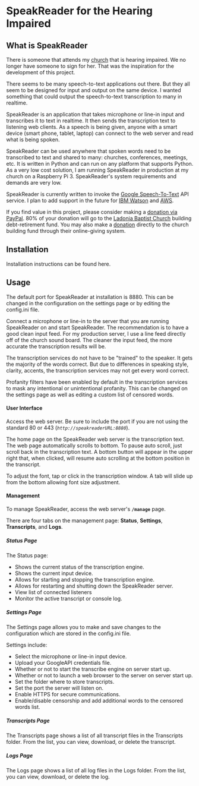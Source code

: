# SpeakReader for the Hearing Impaired

## What is SpeakReader
There is someone that attends my [church](https://www.ladoniabaptist.org) that is hearing impaired. We no longer have someone to sign for her. That was the inspiration for the development of this project.

There seems to be many speech-to-text applications out there. But they all seem to be designed for input and output on the same device. I wanted something that could output the speech-to-text transcription to many in realtime.

SpeakReader is an application that takes microphone or line-in input and transcribes it to text in realtime. It then sends the transcription text to listening web clients. As a speech is being given, anyone with a smart device (smart phone, tablet, laptop) can connect to the web server and read what is being spoken.
 
SpeakReader can be used anywhere that spoken words need to be transcribed to text and shared to many: churches, conferences, meetings, etc.
It is written in Python and can run on any platform that supports Python. As a very low cost solution, I am running SpeakReader in production at my church on a Raspberry Pi 3. SpeakReader's system requirements and demands are very low.

SpeakReader is currently written to invoke the [Google Speech-To-Text](https://cloud.google.com/speech-to-text/) API service. I plan to add support in the future for [IBM Watson](https://www.ibm.com/watson/services/speech-to-text/) and [AWS](https://aws.amazon.com/transcribe/).

If you find value in this project, please consider making a [donation via PayPal](https://paypal.me/jerryleenance). 80% of your donation will go to the [Ladonia Baptist Church](https://www.ladoniabaptist.org) building debt-retirement fund. 
You may also make a [donation](https://onrealm.org/LadoniaBaptist/Give/EAVLVGBZJN) directly to the church building fund through their online-giving system.


## Installation
Installation instructions can be found here.
 

## Usage

The default port for SpeakReader at installation is 8880. This can be changed in the configuration on the settings page or by editing the config.ini file.

Connect a microphone or line-in to the server that you are running SpeakReader on and start SpeakReader.
The recommendation is to have a good clean input feed. For my production server, I use a line feed directly off of the church sound board. The cleaner the input feed, the more accurate the transcription results will be.

The transcription services do not have to be "trained" to the speaker. It gets the majority of the words correct. But due to differences in speaking style, clarity, accents, the transcription services may not get every word correct.

Profanity filters have been enabled by default in the transcription services to mask any intentional or unintentional profanity. This can be changed on the settings page as well as editing a custom list of censored words. 


#### User Interface
Access the web server. Be sure to include the port if you are not using the standard 80 or 443 (*`http://speakreaderURL:8880`*).

The home page on the SpeakReader web server is the transcription text.
The web page automatically scrolls to bottom. To pause auto scroll, just scroll back in the transcription text. A bottom button will appear in the upper right that, when clicked, will resume auto scrolling at the bottom position in the transcript.

To adjust the font, tap or click in the transcription window. A tab will slide up from the bottom allowing font size adjustment.

#### Management 
To manage SpeakReader, access the web server's **`/manage`** page.

There are four tabs on the management page: **Status**, **Settings**, **Transcripts**, and **Logs**.

##### Status Page
The Status page:
* Shows the current status of the transcription engine.
* Shows the current input device.
* Allows for starting and stopping the transcription engine.
* Allows for restarting and shutting down the SpeakReader server.
* View list of connected listeners
* Monitor the active transcript or console log.

##### Settings Page
The Settings page allows you to make and save changes to the configuration which are stored in the config.ini file.

Settings include:
* Select the microphone or line-in input device.
* Upload your GoogleAPI credentials file.
* Whether or not to start the transcribe engine on server start up.
* Whether or not to launch a web browser to the server on server start up.
* Set the folder where to store transcripts.
* Set the port the server will listen on.
* Enable HTTPS for secure communications.
* Enable/disable censorship and add additional words to the censored words list.

##### Transcripts Page
The Transcripts page shows a list of all transcript files in the Transcripts folder. From the list, you can view, download, or delete the transcript.

##### Logs Page
The Logs page shows a list of all log files in the Logs folder. From the list, you can view, download, or delete the log.
